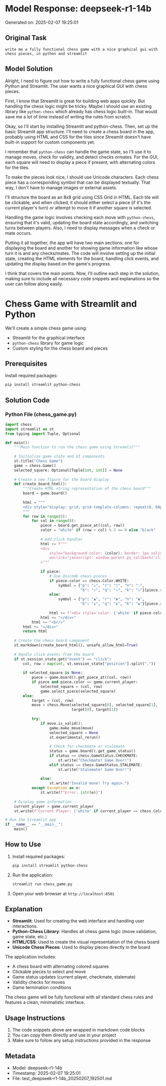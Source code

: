 # Model Response: deepseek-r1-14b
Generated on: 2025-02-07 19:25:01

## Original Task
```
write me a fully functional chess game with a nice graphical gui with  chess pieces, in python and streamlit
```

## Model Solution
<think>
Alright, I need to figure out how to write a fully functional chess game using Python and Streamlit. The user wants a nice graphical GUI with chess pieces.

First, I know that Streamlit is great for building web apps quickly. But handling the chess logic might be tricky. Maybe I should use an existing library like `python-chess` which already has chess logic built-in. That would save me a lot of time instead of writing the rules from scratch.

Okay, so I'll start by installing Streamlit and python-chess. Then, set up the basic Streamlit app structure. I'll need to create a chess board in the app, probably using HTML and CSS for the tiles since Streamlit doesn't have built-in support for custom components yet.

I remember that `python-chess` can handle the game state, so I'll use it to manage moves, check for validity, and detect checks ormates. For the GUI, each square will need to display a piece if present, with alternating colors for the tiles.

To make the pieces look nice, I should use Unicode characters. Each chess piece has a corresponding symbol that can be displayed textually. That way, I don't have to manage images or external assets.

I'll structure the board as an 8x8 grid using CSS Grid in HTML. Each tile will be clickable, and when clicked, it should either select a piece (if it's the current player's turn) or attempt to move it if another square is selected.

Handling the game logic involves checking each move with `python-chess`, ensuring that it's valid, updating the board state accordingly, and switching turns between players. Also, I need to display messages when a check or mate occurs.

Putting it all together, the app will have two main sections: one for displaying the board and another for showing game information like whose turn it is and any checks/mates. The code will involve setting up the initial state, creating the HTML elements for the board, handling click events, and updating the display based on the game's progress.

I think that covers the main points. Now, I'll outline each step in the solution, making sure to include all necessary code snippets and explanations so the user can follow along easily.
</think>

# Chess Game with Streamlit and Python

We'll create a simple chess game using:
- Streamlit for the graphical interface
- `python-chess` library for game logic
- Custom styling for the chess board and pieces

## Prerequisites

Install required packages:
```bash
pip install streamlit python-chess
```

## Solution Code

### Python File (chess_game.py)
```python
import chess
import streamlit as st
from typing import Tuple, Optional

def main():
    """Main function to run the chess game using Streamlit"""
    
    # Initialize game state and UI components
    st.title("Chess Game")
    game = chess.Game()
    selected_square: Optional[Tuple[int, int]] = None
    
    # Create a new figure for the board display
    def create_board_html():
        """Create HTML string representation of the chess board"""
        board = game.board()
        
        html = """
        <div style="display: grid; grid-template-columns: repeat(8, 60px); gap: 0;">
        """
        for row in range(8):
            for col in range(8):
                piece = board.get_piece_at((col, row))
                color = "white" if (row + col) % 2 == 0 else "black"
                
                # Add click handler
                html += f"""
                <div 
                    style="background-color: {color}; border: 1px solid rgba(0,0,0,0.2); cursor: pointer; height: 60px;"
                    onclick="javascript: window.parent.py_callback('click', '{col},{row}')"
                >"""
                
                if piece:
                    # Use Unicode chess pieces
                    if piece.color == chess.Color.WHITE:
                        symbol = {"p": "♙", "r": "♖", "n": "♘", 
                                  "b": "♗", "q": "♕", "k": "♔"}[piece.role]
                    else:
                        symbol = {"p": "♟", "r": "♜", "n": "♞", 
                                  "b": "♝", "q": "♛", "k": "♚"}[piece.role]
                    
                    html += f"<div style='color: {'white' if piece.color == chess.Color.BLACK else 'black'}; font-size: 50px; text-align: center;'>{symbol}</div>"
                html += "</div>"
            html += "<br/>"
        html += "</div>"
        return html
    
    # Create the chess board component
    st.markdown(create_board_html(), unsafe_allow_html=True)
    
    # Handle click events from the board
    if st.session_state.get("event") == "click":
        col, row = map(int, st.session_state["position"].split(","))
        
        if selected_square is None:
            piece = game.board().get_piece_at((col, row))
            if piece and piece.color == game.current_player:
                selected_square = (col, row)
                game.select_piece(selected_square)
        else:
            target = (col, row)
            move = chess.Move(selected_square[0], selected_square[1], 
                              target[0], target[1])
            
            try:
                if move.is_valid():
                    game.make_move(move)
                    selected_square = None
                    st.experimental_rerun()
                    
                    # Check for checkmate or stalemate
                    status = game.board().get_game_status()
                    if status == chess.GameStatus.CHECKMATE:
                        st.write("Checkmate! Game Over!")
                    elif status == chess.GameStatus.STALEMATE:
                        st.write("Stalemate! Game Over!")
                    
                else:
                    st.write("Invalid move! Try again.")
            except Exception as e:
                st.write(f"Error: {str(e)}")
    
    # Display game information
    current_player = game.current_player
    st.write(f"Current Player: {'white' if current_player == chess.Color.WHITE else 'black'}")

# Run the Streamlit app
if __name__ == "__main__":
    main()
```

## How to Use

1. Install required packages:
   ```bash
   pip install streamlit python-chess
   ```

2. Run the application:
   ```bash
   streamlit run chess_game.py
   ```

3. Open your web browser at `http://localhost:8501`

## Explanation

- **Streamlit**: Used for creating the web interface and handling user interactions.
- **Python-Chess Library**: Handles all chess game logic (move validation, game state, etc.)
- **HTML/CSS**: Used to create the visual representation of the chess board
- **Unicode Chess Pieces**: Used to display pieces directly in the board

The application includes:
- A chess board with alternating colored squares
- Clickable pieces to select and move
- Game status updates (current player, checkmate, stalemate)
- Validity checks for moves
- Game termination conditions

The chess game will be fully functional with all standard chess rules and features a clean, minimalistic interface.

## Usage Instructions
1. The code snippets above are wrapped in markdown code blocks
2. You can copy them directly and use in your project
3. Make sure to follow any setup instructions provided in the response

## Metadata
- Model: deepseek-r1-14b
- Timestamp: 2025-02-07 19:25:01
- File: test_deepseek-r1-14b_20250207_192501.md
